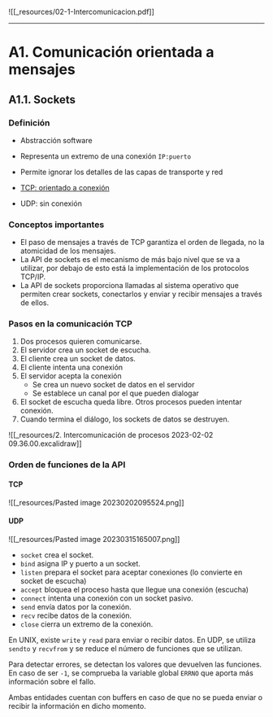 ![[_resources/02-1-Intercomunicacion.pdf]]

---

# A1. Comunicación orientada a mensajes
## A1.1. Sockets
### Definición
- Abstracción software
- Representa un extremo de una conexión `IP:puerto`
- Permite ignorar los detalles de las capas de transporte y red

- <u>TCP: orientado a conexión</u>
- UDP: sin conexión

### Conceptos importantes
- El paso de mensajes a través de TCP garantiza el orden de llegada, no la atomicidad de los mensajes.
- La API de sockets es el mecanismo de más bajo nivel que se va a utilizar, por debajo de esto está la implementación de los protocolos TCP/IP.
- La API de sockets proporciona llamadas al sistema operativo que permiten crear sockets, conectarlos y enviar y recibir mensajes a través de ellos.

### Pasos en la comunicación TCP
1. Dos procesos quieren comunicarse.
2. El servidor crea un socket de escucha.
3. El cliente crea un socket de datos.
4. El cliente intenta una conexión
5. El servidor acepta la conexión
	- Se crea un nuevo socket de datos en el servidor
	- Se establece un canal por el que pueden dialogar
6. El socket de escucha queda libre. Otros procesos pueden intentar conexión.
7. Cuando termina el diálogo, los sockets de datos se destruyen.

![[_resources/2. Intercomunicación de procesos 2023-02-02 09.36.00.excalidraw]]

### Orden de funciones de la API
#### TCP
![[_resources/Pasted image 20230202095524.png]]

#### UDP
![[_resources/Pasted image 20230315165007.png]]

- `socket` crea el socket.
- `bind` asigna IP y puerto a un socket.
- `listen` prepara el socket para aceptar conexiones (lo convierte en socket de escucha)
- `accept` bloquea el proceso hasta que llegue una conexión (escucha)
- `connect` intenta una conexión con un socket pasivo.
- `send` envía datos por la conexión.
- `recv` recibe datos de la conexión.
- `close` cierra un extremo de la conexión.

En UNIX, existe `write` y `read` para enviar o recibir datos.
En UDP, se utiliza `sendto` y `recvfrom` y se reduce el número de funciones que se utilizan.

Para detectar errores, se detectan los valores que devuelven las funciones. En caso de ser `-1`, se comprueba la variable global `ERRNO` que aporta más información sobre el fallo.

Ambas entidades cuentan con buffers en caso de que no se pueda enviar o recibir la información en dicho momento.